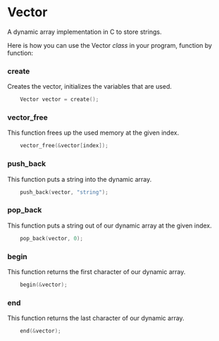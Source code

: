 # Vector

A dynamic array implementation in C to store strings.

Here is how you can use the Vector *class* in your program, function by function:

### create

Creates the vector, initializes the variables that are used.

``` C
    Vector vector = create();
```

### vector_free

This function frees up the used memory at the given index.

``` C
    vector_free(&vector[index]);
```

### push_back

This function puts a string into the dynamic array.
 
``` C
    push_back(vector, "string");
```

### pop_back

This function puts a string out of our dynamic array at the given index.

``` C
    pop_back(vector, 0);
```

### begin

This function returns the first character of our dynamic array.

``` C
    begin(&vector);
```

### end

This function returns the last character of our dynamic array.

``` C
    end(&vector);
```
